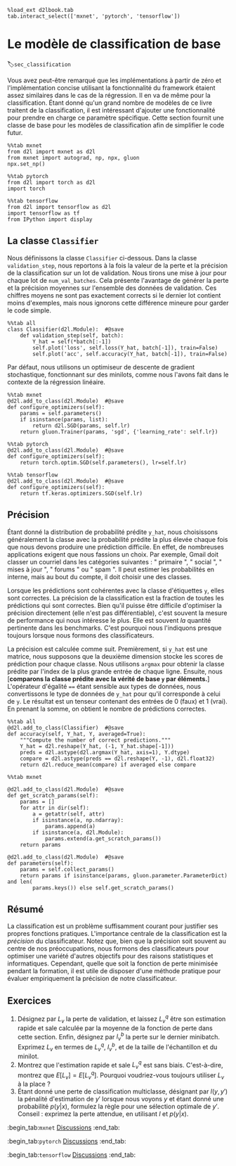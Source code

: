 ```{.python .input  n=1}
%load_ext d2lbook.tab
tab.interact_select(['mxnet', 'pytorch', 'tensorflow'])
```

# Le modèle de classification de base
:label:`sec_classification` 

 Vous avez peut-être remarqué que les implémentations à partir de zéro et l'implémentation concise utilisant la fonctionnalité du framework étaient assez similaires dans le cas de la régression. Il en va de même pour la classification. Étant donné qu'un grand nombre de modèles de ce livre traitent de la classification, il est intéressant d'ajouter une fonctionnalité pour prendre en charge ce paramètre spécifique. Cette section fournit une classe de base pour les modèles de classification afin de simplifier le code futur.

```{.python .input  n=2}
%%tab mxnet
from d2l import mxnet as d2l
from mxnet import autograd, np, npx, gluon
npx.set_np()
```

```{.python .input  n=3}
%%tab pytorch
from d2l import torch as d2l
import torch
```

```{.python .input  n=4}
%%tab tensorflow
from d2l import tensorflow as d2l
import tensorflow as tf
from IPython import display
```

## La classe `Classifier`

 Nous définissons la classe `Classifier` ci-dessous. Dans la classe `validation_step`, nous reportons à la fois la valeur de la perte et la précision de la classification sur un lot de validation. Nous tirons une mise à jour pour chaque lot de `num_val_batches`. Cela présente l'avantage de générer la perte et la précision moyennes sur l'ensemble des données de validation. Ces chiffres moyens ne sont pas exactement corrects si le dernier lot contient moins d'exemples, mais nous ignorons cette différence mineure pour garder le code simple.

```{.python .input  n=5}
%%tab all
class Classifier(d2l.Module):  #@save
    def validation_step(self, batch):
        Y_hat = self(*batch[:-1])
        self.plot('loss', self.loss(Y_hat, batch[-1]), train=False)
        self.plot('acc', self.accuracy(Y_hat, batch[-1]), train=False)
```

Par défaut, nous utilisons un optimiseur de descente de gradient stochastique, fonctionnant sur des minilots, comme nous l'avons fait dans le contexte de la régression linéaire.

```{.python .input  n=6}
%%tab mxnet
@d2l.add_to_class(d2l.Module)  #@save
def configure_optimizers(self):
    params = self.parameters()
    if isinstance(params, list):
        return d2l.SGD(params, self.lr)
    return gluon.Trainer(params, 'sgd', {'learning_rate': self.lr})
```

```{.python .input  n=7}
%%tab pytorch
@d2l.add_to_class(d2l.Module)  #@save
def configure_optimizers(self):
    return torch.optim.SGD(self.parameters(), lr=self.lr)
```

```{.python .input  n=8}
%%tab tensorflow
@d2l.add_to_class(d2l.Module)  #@save
def configure_optimizers(self):
    return tf.keras.optimizers.SGD(self.lr)
```

## Précision

Étant donné la distribution de probabilité prédite `y_hat`,
nous choisissons généralement la classe avec la probabilité prédite la plus élevée
chaque fois que nous devons produire une prédiction difficile.
En effet, de nombreuses applications exigent que nous fassions un choix.
Par exemple, Gmail doit classer un courriel dans les catégories suivantes : " primaire ", " social ", " mises à jour ", " forums " ou " spam ".
Il peut estimer les probabilités en interne,
mais au bout du compte, il doit choisir une des classes.

Lorsque les prédictions sont cohérentes avec la classe d'étiquettes `y`, elles sont correctes.
La précision de la classification est la fraction de toutes les prédictions qui sont correctes.
Bien qu'il puisse être difficile d'optimiser la précision directement (elle n'est pas différentiable),
c'est souvent la mesure de performance qui nous intéresse le plus. Elle est souvent *la*
quantité pertinente dans les benchmarks. C'est pourquoi nous l'indiquons presque toujours lorsque nous formons des classificateurs.

La précision est calculée comme suit.
Premièrement, si `y_hat` est une matrice,
nous supposons que la deuxième dimension stocke les scores de prédiction pour chaque classe.
Nous utilisons `argmax` pour obtenir la classe prédite par l'index de la plus grande entrée de chaque ligne.
Ensuite, nous [**comparons la classe prédite avec la vérité de base `y` par éléments.**]
L'opérateur d'égalité `==` étant sensible aux types de données,
nous convertissons le type de données de `y_hat` pour qu'il corresponde à celui de `y`.
Le résultat est un tenseur contenant des entrées de 0 (faux) et 1 (vrai).
En prenant la somme, on obtient le nombre de prédictions correctes.

```{.python .input  n=9}
%%tab all
@d2l.add_to_class(Classifier)  #@save
def accuracy(self, Y_hat, Y, averaged=True):
    """Compute the number of correct predictions."""
    Y_hat = d2l.reshape(Y_hat, (-1, Y_hat.shape[-1]))
    preds = d2l.astype(d2l.argmax(Y_hat, axis=1), Y.dtype)
    compare = d2l.astype(preds == d2l.reshape(Y, -1), d2l.float32)
    return d2l.reduce_mean(compare) if averaged else compare
```

```{.python .input  n=10}
%%tab mxnet

@d2l.add_to_class(d2l.Module)  #@save
def get_scratch_params(self):
    params = []
    for attr in dir(self):
        a = getattr(self, attr)
        if isinstance(a, np.ndarray):
            params.append(a)
        if isinstance(a, d2l.Module):
            params.extend(a.get_scratch_params())
    return params

@d2l.add_to_class(d2l.Module)  #@save
def parameters(self):
    params = self.collect_params()
    return params if isinstance(params, gluon.parameter.ParameterDict) and len(
        params.keys()) else self.get_scratch_params()
```

## Résumé

La classification est un problème suffisamment courant pour justifier ses propres fonctions pratiques. L'importance centrale de la classification est la *précision* du classificateur. Notez que, bien que la précision soit souvent au centre de nos préoccupations, nous formons des classificateurs pour optimiser une variété d'autres objectifs pour des raisons statistiques et informatiques. Cependant, quelle que soit la fonction de perte minimisée pendant la formation, il est utile de disposer d'une méthode pratique pour évaluer empiriquement la précision de notre classificateur. 


## Exercices

1. Désignez par $L_v$ la perte de validation, et laissez $L_v^q$ être son estimation rapide et sale calculée par la moyenne de la fonction de perte dans cette section. Enfin, désignez par $l_v^b$ la perte sur le dernier minibatch. Exprimez $L_v$ en termes de $L_v^q$, $l_v^b$, et de la taille de l'échantillon et du minilot.
1. Montrez que l'estimation rapide et sale $L_v^q$ est sans biais. C'est-à-dire, montrez que $E[L_v] = E[L_v^q]$. Pourquoi voudriez-vous toujours utiliser $L_v$ à la place ?
1. Étant donné une perte de classification multiclasse, désignant par $l(y,y')$ la pénalité d'estimation de $y'$ lorsque nous voyons $y$ et étant donné une probabilité $p(y|x)$, formulez la règle pour une sélection optimale de $y'$. Conseil : exprimez la perte attendue, en utilisant $l$ et $p(y|x)$.

:begin_tab:`mxnet`
[Discussions](https://discuss.d2l.ai/t/6808)
:end_tab:

:begin_tab:`pytorch`
[Discussions](https://discuss.d2l.ai/t/6809)
:end_tab:

:begin_tab:`tensorflow`
[Discussions](https://discuss.d2l.ai/t/6810)
:end_tab:
